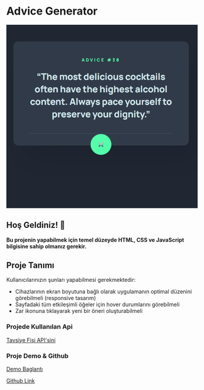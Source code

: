 
# Advice Generator
![Design preview for the Advice generator app coding challenge](./assets/img/ag.png)

## Hoş Geldiniz! 👋

**Bu projenin yapabilmek için temel düzeyde HTML, CSS ve JavaScript bilgisine sahip olmanız gerekir.**

## Proje Tanımı 

Kullanıcılarınızın şunları yapabilmesi gerekmektedir:

- Cihazlarının ekran boyutuna bağlı olarak uygulamanın optimal düzenini görebilmeli (responsive tasarım)
- Sayfadaki tüm etkileşimli öğeler için hover durumlarını görebilmeli
- Zar ikonuna tıklayarak yeni bir öneri oluşturabilmeli

### Projede Kullanılan Api

[Tavsiye Fişi API'sini](https://api.adviceslip.com) 

### Proje Demo & Github

[Demo Baglantı](https://xn--merfrat-80a94c.com/fech-odev/)

[Github Link]()
